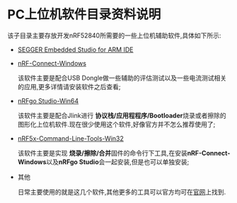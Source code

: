 # PC上位机软件目录资料说明

该子目录主要存放开发nRF52840所需要的一些上位机辅助软件,具体如下所示:
  - [SEGGER Embedded Studio for ARM IDE](https://www.segger.com/downloads/embedded-studio/)
  - [nRF-Connect-Windows](https://www.nordicsemi.com/Software-and-Tools/Development-Tools/nRF-Connect-for-desktop/Download#infotabs)
  
    该软件主要是配合USB Dongle做一些辅助的评估测试以及一些电流测试相关的应用,更多详情请安装软件之后查看;
  - [nRFgo Studio-Win64](https://www.nordicsemi.com/eng/nordic/Products/nRFgo-Studio/nRFgo-Studio-Win64/14964)
  
    该软件主要是配合Jlink进行 **协议栈/应用程程序/Bootloader**烧录或者擦除的图形化上位机软件.现在很少使用这个软件,好像官方并不怎么推荐使用了;  
  - [nRF5x-Command-Line-Tools-Win32](https://www.nordicsemi.com/eng/nordic/Products/nRF52840/nRF5x-Command-Line-Tools-Win32/58850)
  
    该软件主要是实现 **烧录/擦除/合并**固件的命令行下工具,在安装**nRF-Connect-Windows**以及**nRFgo Studio**会一起安装,但是也可以单独安装;
  - 其他
  
    日常主要使用的就是这几个软件,其他更多的工具可以官方均可在[官网](https://www.nordicsemi.com/eng/Products)上找到.
